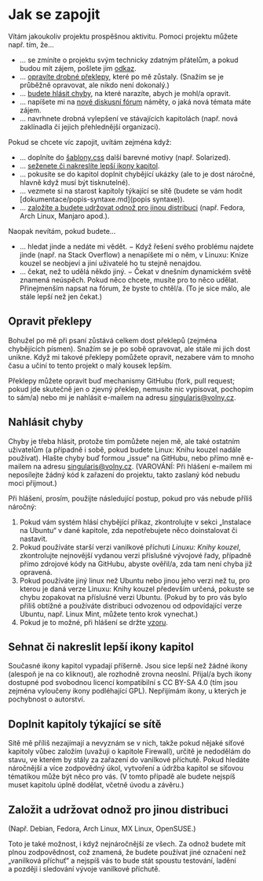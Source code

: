 <!--

Linux Kniha kouzel, Jak se zapojit
Copyright (c) 2019, 2020 Singularis <singularis@volny.cz>

Toto dílo je dílem svobodné kultury; můžete ho šířit a modifikovat pod
podmínkami licence Creative Commons Attribution-ShareAlike 4.0 International
vydané neziskovou organizací Creative Commons. Text licence je přiložený
k tomuto projektu nebo ho můžete najít na webové adrese:

https://creativecommons.org/licenses/by-sa/4.0/

-->
<!--

-->
# Jak se zapojit

Vítám jakoukoliv projektu prospěšnou aktivitu. Pomoci projektu můžete např. tím, že...

* ... se zmíníte o projektu svým technicky zdatným přátelům, a pokud budou mít zájem, pošlete jim [odkaz](https://singularis-mzf.github.io).
* ... [opravíte drobné překlepy](#opravit-překlepy), které po mě zůstaly. (Snažím se je průběžně opravovat, ale nikdo není dokonalý.)
* ... [budete hlásit chyby](#nahlásit-chyby), na které narazíte, abych je mohl/a opravit.
* ... napíšete mi na [nové diskusní fórum](https://github.com/singularis-mzf/linux-spellbook/discussions) náměty, o jaká nová témata máte zájem.
* ... navrhnete drobná vylepšení ve stávajících kapitolách (např. nová zaklínadla či jejich přehlednější organizaci).

Pokud se chcete víc zapojit, uvítám zejména když:

* ... doplníte do [šablony.css](form%C3%A1ty/html/%C5%A1ablona.css) další barevné motivy (např. Solarized).
* ... [seženete či nakreslíte lepší ikony kapitol](#sehnat-či-nakreslit-lepší-ikony-kapitol).
* ... pokusíte se do kapitol doplnit chybějící ukázky (ale to je dost náročné, hlavně když musí být tisknutelné).
* ... vezmete si na starost kapitoly týkající se sítě (budete se vám hodit [dokumentace/popis-syntaxe.md](popis syntaxe)).
* ... [založíte a budete udržovat odnož pro jinou distribuci](#založit-audržovat-odnož-pro-jinou-distribuci) (např. Fedora, Arch Linux, Manjaro apod.).

Naopak nevítám, pokud budete...

* ... hledat jinde a nedáte mi vědět. − Když řešení svého problému najdete jinde (např. na Stack Overflow) a nenapíšete mi o něm, v Linuxu: Knize kouzel se neobjeví a jiní uživatelé ho tu stejně nenajdou.
* ... čekat, než to udělá někdo jiný. − Čekat v dnešním dynamickém světě znamená neúspěch. Pokud něco chcete, musíte pro to něco udělat. Přinejmenším napsat na fórum, že byste to chtěl/a. (To je sice málo, ale stále lepší než jen čekat.)

## Opravit překlepy

Bohužel po mě při psaní zůstává celkem dost překlepů (zejména chybějících písmen).
Snažím se je po sobě opravovat, ale stále mi jich dost unikne.
Když mi takové překlepy pomůžete opravit, nezabere vám to mnoho času
a učiní to tento projekt o malý kousek lepším.

Překlepy můžete opravit buď mechanismy GitHubu (fork, pull request; pokud jde
skutečně jen o zjevný překlep, nemusíte nic vypisovat, pochopím to sám/a)
nebo mi je nahlásit e-mailem na adresu [singularis@volny.cz](mailto:singularis@volny.cz).

## Nahlásit chyby

Chyby je třeba hlásit, protože tím pomůžete nejen mě, ale také ostatním uživatelům
(a případně i sobě, pokud budete Linux: Knihu kouzel nadále používat).
Hlašte chyby buď formou „issue“ na GitHubu, nebo přímo mně e-mailem
na adresu [singularis@volny.cz](mailto:singularis@volny.cz).
(VAROVÁNÍ: Při hlášení e-mailem mi neposílejte žádný kód k zařazení do projektu,
takto zaslaný kód nebudu moci přijmout.)

Při hlášení, prosím, použijte následující postup, pokud pro vás nebude příliš náročný:

1. Pokud vám systém hlásí chybějící příkaz, zkontrolujte v sekci „Instalace na Ubuntu“ v dané kapitole, zda nepotřebujete něco doinstalovat či nastavit.
2. Pokud používáte starší verzi vanilkové příchuti *Linuxu: Knihy kouzel*, zkontrolujte nejnovější vydanou verzi příslušné vývojové řady, případně přímo zdrojové kódy na GitHubu, abyste ověřil/a, zda tam není chyba již opravená.
3. Pokud používáte jiný linux než Ubuntu nebo jinou jeho verzi než tu, pro kterou je daná verze Linuxu: Knihy kouzel především určená, pokuste se chybu zopakovat na příslušné verzi Ubuntu. (Pokud by to pro vás bylo příliš obtížné a používáte distribuci odvozenou od odpovídající verze Ubuntu, např. Linux Mint, můžete tento krok vynechat.)
4. Pokud je to možné, při hlášení se držte [vzoru](https://github.com/singularis-mzf/linux-spellbook/issues/2).

## Sehnat či nakreslit lepší ikony kapitol

Současné ikony kapitol vypadají příšerně. Jsou sice lepší než žádné ikony
(alespoň je na co kliknout), ale rozhodně zrovna neoslní.
Přijal/a bych ikony dostupné pod svobodnou licencí kompatibilní
s CC BY-SA 4.0 (tím jsou zejména vyloučeny ikony podléhající GPL).
Nepřijímám ikony, u kterých je pochybnost o autorství.

## Doplnit kapitoly týkající se sítě

Sítě mě příliš nezajímají a nevyznám se v nich, takže pokud nějaké
síťové kapitoly vůbec založím (uvažuji o kapitole Firewall),
určitě je nedodělám do stavu, ve kterém by stály za zařazení
do vanilkové příchutě. Pokud hledáte náročnější a více zodpovědný úkol,
vytvoření a údržba kapitol se síťovou tématikou může být něco pro vás.
(V tomto případě ale budete nejspíš muset kapitolu úplně dodělat,
včetně úvodu a závěru.)

## Založit a udržovat odnož pro jinou distribuci

(Např. Debian, Fedora, Arch Linux, MX Linux, OpenSUSE.)

Toto je také možnost, i když nejnáročnější ze všech.
Za odnož budete mít plnou zodpovědnost, což znamená,
že budete používat jiné označení než „vanilková příchuť“
a nejspíš vás to bude stát spoustu testování,
ladění a později i sledování vývoje vanilkové příchutě.
